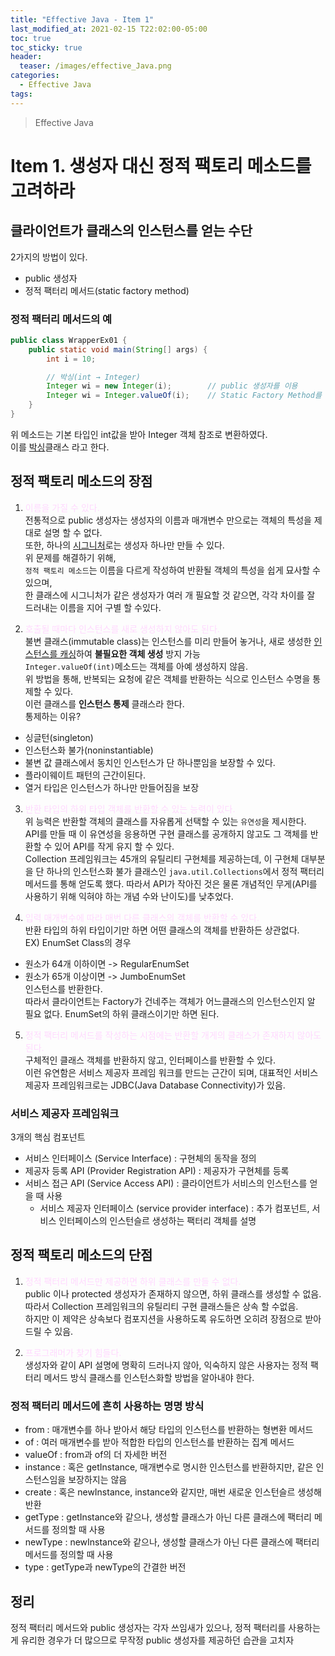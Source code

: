 ```yaml
---
title: "Effective Java - Item 1"
last_modified_at: 2021-02-15 T22:02:00-05:00
toc: true
toc_sticky: true
header:
  teaser: /images/effective_Java.png
categories: 
  - Effective Java
tags:
---
```


> Effective Java

Item 1. 생성자 대신 정적 팩토리 메소드를 고려하라
=============
 
## 클라이언트가 클래스의 인스턴스를 얻는 수단
2가지의 방법이 있다.  
* public 생성자
* 정적 팩터리 메서드(static factory method)

### 정적 팩터리 메서드의 예
```java
public class WrapperEx01 {
	public static void main(String[] args) {
		int i = 10;

		// 박싱(int → Integer)
		Integer wi = new Integer(i); 		// public 생성자를 이용
		Integer wi = Integer.valueOf(i);	// Static Factory Method를 이용
	}
}
```
위 메소드는 기본 타입인 int값을 받아 Integer 객체 참조로 변환하였다.  
이를 [박싱](http://blog.naver.com/PostView.nhn?blogId=heartflow89&logNo=220975218499&redirect=Dlog&widgetTypeCall=true)클래스 라고 한다.  


## 정적 팩토리 메소드의 장점

1. <span style="color:#ffd9fe">이름을 가질 수 있다.</span>  
전통적으로 public 생성자는 생성자의 이름과 매개변수 만으로는 객체의 특성을 제대로 설명 할 수 없다.  
또한, 하나의 [시그니처](https://gbsb.tistory.com/218)로는 생성자 하나만 만들 수 있다.  
위 문제를 해결하기 위해,  
`정적 팩토리 메소드`는 이름을 다르게 작성하여 반환될 객체의 특성을 쉽게 묘사할 수 있으며,  
한 클래스에 시그니처가 같은 생성자가 여러 개 필요할 것 같으면, 각각 차이를 잘 드러내는 이름을 지어 구별 할 수있다.  

2. <span style="color:#ffd9fe">호출될 때마다 인스턴스를 새로 생성하지 않아도 된다.</span>  
불변 클래스(immutable class)는 인스턴스를 미리 만들어 놓거나, 새로 생성한 [인스턴스를 캐싱](https://woowacourse.github.io/javable/post/2020-06-24-caching-instance/)하여 **불필요한 객체 생성** 방지 가능  
`Integer.valueOf(int)`메소드는 객체를 아예 생성하지 않음.  
위 방법을 통해, 반복되는 요청에 같은 객체를 반환하는 식으로 인스턴스 수명을 통제할 수 있다.  
이런 클래스를 **인스턴스 통제** 클래스라 한다.  
통제하는 이유?  
* 싱글턴(singleton)
* 인스턴스화 불가(noninstantiable)
* 불변 값 클래스에서 동치인 인스턴스가 단 하나뿐임을 보장할 수 있다.
* 플라이웨이트 패턴의 근간이된다.
* 열거 타입은 인스턴스가 하나만 만들어짐을 보장  

3. <span style="color:#ffd9fe">반환 타입의 하위 타입 객체를 반환할 수 있는 능력이 있다.</span>  
위 능력은 반환할 객체의 클래스를 자유롭게 선택할 수 있는 `유연성`을 제시한다.  
API를 만들 때 이 유연성을 응용하면 구현 클래스를 공개하지 않고도 그 객체를 반환할 수 있어 API를 작게 유지 할 수 있다.  
Collection 프레임워크는 45개의 유틸리티 구현체를 제공하는데, 이 구현체 대부분을 단 하나의 인스턴스화 불가 클래스인 `java.util.Collections`에서 정적 팩터리 메서드를 통해 얻도록 했다.  따라서 API가 작아진 것은 물론 개념적인 무게(API를 사용하기 위해 익혀야 하는 개념 수와 난이도)를 낮추었다.  

4. <span style="color:#ffd9fe">입력 매개변수에 따라 매번 다른 클래스의 객체를 반환할 수 있다.</span>  
반환 타입의 하위 타입이기만 하면 어떤 클래스의 객체를 반환하든 상관없다.  
EX) EnumSet Class의 경우
* 원소가 64개 이하이면 -> RegularEnumSet
* 원소가 65개 이상이면 -> JumboEnumSet  
인스턴스를 반환한다.  
따라서 클라이언트는 Factory가 건네주는 객체가 어느클래스의 인스턴스인지 알 필요 없다. EnumSet의 하위 클래스이기만 하면 된다.  

5. <span style="color:#ffd9fe">정적 팩터리 메서드를 작성하는 시점에는 반환할 개게의 클래스가 존재하지 않아도 된다.</span>  
구체적인 클래스 객체를 반환하지 않고, 인터페이스를 반환할 수 있다.  
이런 유연함은 서비스 제공자 프레임 워크를 만드는 근간이 되며, 대표적인 서비스 제공자 프레임워크로는 JDBC(Java Database Connectivity)가 있음.

### 서비스 제공자 프레임워크
3개의 핵심 컴포넌트
* 서비스 인터페이스 (Service Interface) : 구현체의 동작을 정의
* 제공자 등록 API (Provider Registration API) : 제공자가 구현체를 등록
* 서비스 접근 API (Service Access API) : 클라이언트가 서비스의 인스턴스를 얻을 때 사용
  + 서비스 제공자 인터페이스 (service provider interface) : 추가 컴포넌트, 서비스 인터페이스의 인스턴슬르 생성하는 팩터리 객체를 설명  

## 정적 팩토리 메소드의 단점
1. <span style="color:#ffd9fe">정적 팩터리 메서드만 제공하면 하위 클래스를 만들 수 없다.</span>  
public 이나 protected 생성자가 존재하지 않으면, 하위 클래스를 생성할 수 없음.  
따라서 Collection 프레임워크의 유틸리티 구현 클래스들은 상속 할 수없음.  
하지만 이 제약은 상속보다 컴포지션을 사용하도록 유도하면 오히려 장점으로 받아드릴 수 있음.  

2. <span style="color:#ffd9fe">프로그래머가 찾기 힘들다.</span>  
생성자와 같이 API 설명에 명확히 드러나지 않아, 익숙하지 않은 사용자는 정적 팩터리 메서드 방식 클래스를 인스턴스화할 방법을 알아내야 한다.  

### 정적 팩터리 메서드에 흔히 사용하는 명명 방식
* from 	: 매개변수를 하나 받아서 해당 타입의 인스턴스를 반환하는 형변환 메서드
* of 	: 여러 매개변수를 받아 적합한 타입의 인스턴스를 반환하는 집계 메서드
* valueOf  	: from과 of의 더 자세한 버전
* instance 	: 혹은 getInstance, 매개변수로 명시한 인스턴스를 반환하지만, 같은 인스턴스임을 보장하지는 않음
* create 	: 혹은 newInstance, instance와 같지만, 매번 새로운 인스턴슬르 생성해 반환
* getType 	: getInstance와 같으나, 생성할 클래스가 아닌 다른 클래스에 팩터리 메서드를 정의할 때 사용
* newType 	: newInstance와 같으나, 생성할 클래스가 아닌 다른 클래스에 팩터리 메서드를 정의할 때 사용
* type	: getType과 newType의 간결한 버전

## 정리
정적 팩터리 메서드와 public 생성자는 각자 쓰임새가 있으나, 정적 팩터리를 사용하는 게 유리한 경우가 더 많으므로 무작정 public 생성자를 제공하던 습관을 고치자
